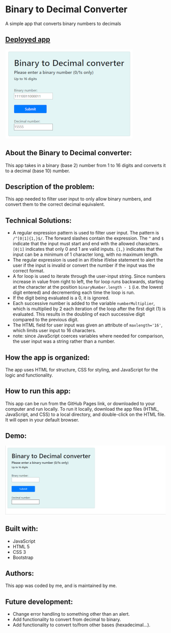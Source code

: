 # Binary to Decimal Converter
A simple app that converts binary numbers to decimals

## [Deployed app](https://dirk-kiesewetter.github.io/binary_to_decimal_converter/)

![Binary to decimal converter app](images/binary_to_decimal_converter_ss.png)

## About the Binary to Decimal converter:

This app takes in a binary (base 2) number from 1 to 16 digits and converts it to a decimal (base 10) number.

## Description of the problem:

This app needed to filter user input to only allow binary numbers, and convert them to the correct decimal equivalent.

## Technical Solutions:

- A regular expression pattern is used to filter user input. The pattern is ```/^[0|1]{1,}$/```. The forward slashes contain the expression. The ```^``` and ```$``` indicate that the input must start and end with the allowed characters. ```[0|1]``` indicates that only 0 and 1 are valid inputs. ```{1,}``` indicates that the input can be a minimum of 1 character long, with no maximum length.
- The regular expression is used in an if/else if/else statement to alert the user if the input is invalid or convert the number if the input was the correct format.
- A for loop is used to iterate through the user-input string. Since numbers increase in value from right to left, the for loop runs backwards, starting at the character at the position ```binaryNumber.length - 1``` (i.e. the lowest digit entered) and decrementing each time the loop is run. 
- If the digit being evaluated is a 0, it is ignored.  
- Each successive number is added to the variable ```numberMultiplier```, which is multiplied by 2 each iteration of the loop after the first digit (1) is evaluated. This results in the doubling of each successive digit compared to the previous digit. 
- The HTML field for user input was given an attribute of ```maxlength='16'```, which limits user input to 16 characters.  
- note: since JavaScript coerces variables where needed for comparison, the user input was a string rather than a number. 

## How the app is organized:

The app uses HTML for structure, CSS for styling, and JavaScript for the logic and functionality.

## How to run this app:

This app can be run from the GitHub Pages link, or downloaded to your computer and run locally. To run it locally, download the app files (HTML, JavaScript, and CSS) to a local directory, and double-click on the HTML file. It will open in your default browser. 

## Demo:

![Binary to Decimal converter demo](./images/binary_to_decimal_demo.gif)

## Built with:

- JavaScript
- HTML 5
- CSS 3
- Bootstrap

## Authors:

This app was coded by me, and is maintained by me.

## Future development:

- Change error handling to something other than an alert.
- Add functionality to convert from decimal to binary.
- Add functionality to convert to/from other bases (hexadecimal...).


